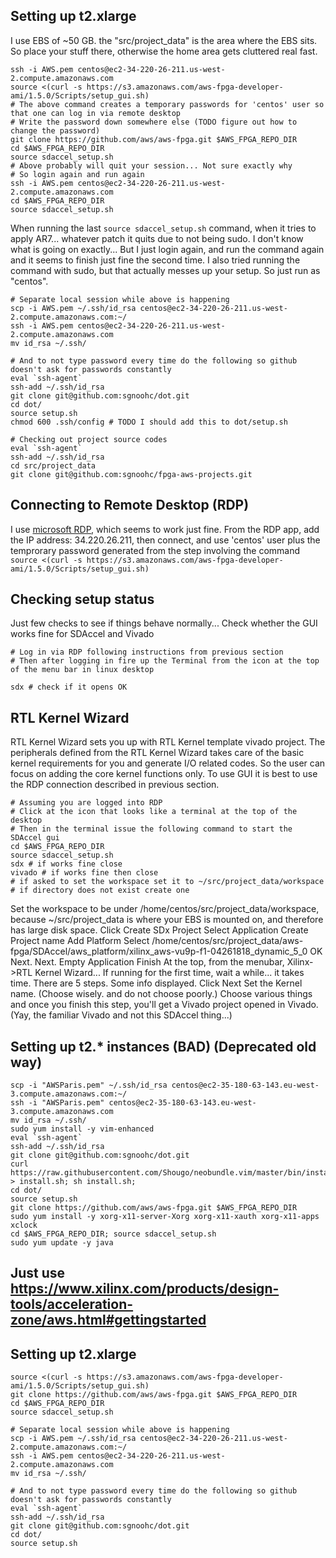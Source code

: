 ## Setting up t2.xlarge

I use EBS of ~50 GB. the "src/project_data" is the area where the EBS sits. So place your stuff there, otherwise the home area gets cluttered real fast.

    ssh -i AWS.pem centos@ec2-34-220-26-211.us-west-2.compute.amazonaws.com
    source <(curl -s https://s3.amazonaws.com/aws-fpga-developer-ami/1.5.0/Scripts/setup_gui.sh)
    # The above command creates a temporary passwords for 'centos' user so that one can log in via remote desktop
    # Write the password down somewhere else (TODO figure out how to change the password)
    git clone https://github.com/aws/aws-fpga.git $AWS_FPGA_REPO_DIR  
    cd $AWS_FPGA_REPO_DIR                                         
    source sdaccel_setup.sh
    # Above probably will quit your session... Not sure exactly why
    # So login again and run again
    ssh -i AWS.pem centos@ec2-34-220-26-211.us-west-2.compute.amazonaws.com
    cd $AWS_FPGA_REPO_DIR                                         
    source sdaccel_setup.sh

When running the last ```source sdaccel_setup.sh``` command, when it tries to apply AR7... whatever patch it quits due to not being sudo.
I don't know what is going on exactly... But I just login again, and run the command again and it seems to finish just fine the second time.
I also tried running the command with sudo, but that actually messes up your setup. So just run as "centos".
    
    # Separate local session while above is happening
    scp -i AWS.pem ~/.ssh/id_rsa centos@ec2-34-220-26-211.us-west-2.compute.amazonaws.com:~/
    ssh -i AWS.pem centos@ec2-34-220-26-211.us-west-2.compute.amazonaws.com
    mv id_rsa ~/.ssh/
    
    # And to not type password every time do the following so github doesn't ask for passwords constantly
    eval `ssh-agent`
    ssh-add ~/.ssh/id_rsa
    git clone git@github.com:sgnoohc/dot.git
    cd dot/
    source setup.sh
    chmod 600 .ssh/config # TODO I should add this to dot/setup.sh
    
    # Checking out project source codes
    eval `ssh-agent`
    ssh-add ~/.ssh/id_rsa
    cd src/project_data
    git clone git@github.com:sgnoohc/fpga-aws-projects.git
    
## Connecting to Remote Desktop (RDP)

I use [microsoft RDP](https://itunes.apple.com/us/app/microsoft-remote-desktop-8/id715768417?mt=12), which seems to work just fine.
From the RDP app, add the IP address: 34.220.26.211, then connect, and use 'centos' user plus the temprorary password generated from the step involving the command ```source <(curl -s https://s3.amazonaws.com/aws-fpga-developer-ami/1.5.0/Scripts/setup_gui.sh)```

## Checking setup status

Just few checks to see if things behave normally...
Check whether the GUI works fine for SDAccel and Vivado

    # Log in via RDP following instructions from previous section
    # Then after logging in fire up the Terminal from the icon at the top of the menu bar in linux desktop
    
    sdx # check if it opens OK
    
    
## RTL Kernel Wizard

RTL Kernel Wizard sets you up with RTL Kernel template vivado project.
The peripherals defined from the RTL Kernel Wizard takes care of the basic kernel requirements for you and generate I/O related codes.
So the user can focus on adding the core kernel functions only.
To use GUI it is best to use the RDP connection described in previous section.

    # Assuming you are logged into RDP
    # Click at the icon that looks like a terminal at the top of the desktop
    # Then in the terminal issue the following command to start the SDAccel gui
    cd $AWS_FPGA_REPO_DIR                                         
    source sdaccel_setup.sh
    sdx # if works fine close
    vivado # if works fine then close
    # if asked to set the workspace set it to ~/src/project_data/workspace # if directory does not exist create one
    
    
Set the workspace to be under /home/centos/src/project_data/workspace, because ~/src/project_data is where your EBS is mounted on, and therefore has large disk space.
Click Create SDx Project
Select Application
Create Project name
Add Platform
Select /home/centos/src/project_data/aws-fpga/SDAccel/aws_platform/xilinx_aws-vu9p-f1-04261818_dynamic_5_0
OK
Next. Next.
Empty Application
Finish
At the top, from the menubar, Xilinx->RTL Kernel Wizard...
If running for the first time, wait a while... it takes time.
There are 5 steps.
Some info displayed. Click Next
Set the Kernel name. (Choose wisely. and do not choose poorly.)
Choose various things and once you finish this step, you'll get a Vivado project opened in Vivado. (Yay, the familiar Vivado and not this SDAccel thing...)

## Setting up t2.* instances (BAD) (Deprecated old way)
    scp -i "AWSParis.pem" ~/.ssh/id_rsa centos@ec2-35-180-63-143.eu-west-3.compute.amazonaws.com:~/
    ssh -i "AWSParis.pem" centos@ec2-35-180-63-143.eu-west-3.compute.amazonaws.com
    mv id_rsa ~/.ssh/
    sudo yum install -y vim-enhanced
    eval `ssh-agent`
    ssh-add ~/.ssh/id_rsa
    git clone git@github.com:sgnoohc/dot.git
    curl https://raw.githubusercontent.com/Shougo/neobundle.vim/master/bin/install.sh > install.sh; sh install.sh;
    cd dot/
    source setup.sh
    git clone https://github.com/aws/aws-fpga.git $AWS_FPGA_REPO_DIR
    sudo yum install -y xorg-x11-server-Xorg xorg-x11-xauth xorg-x11-apps xclock
    cd $AWS_FPGA_REPO_DIR; source sdaccel_setup.sh
    sudo yum update -y java
## Just use https://www.xilinx.com/products/design-tools/acceleration-zone/aws.html#gettingstarted

## Setting up t2.xlarge

    source <(curl -s https://s3.amazonaws.com/aws-fpga-developer-ami/1.5.0/Scripts/setup_gui.sh)
    git clone https://github.com/aws/aws-fpga.git $AWS_FPGA_REPO_DIR  
    cd $AWS_FPGA_REPO_DIR                                         
    source sdaccel_setup.sh
    
    # Separate local session while above is happening
    scp -i AWS.pem ~/.ssh/id_rsa centos@ec2-34-220-26-211.us-west-2.compute.amazonaws.com:~/
    ssh -i AWS.pem centos@ec2-34-220-26-211.us-west-2.compute.amazonaws.com
    mv id_rsa ~/.ssh/
    
    # And to not type password every time do the following so github doesn't ask for passwords constantly
    eval `ssh-agent`
    ssh-add ~/.ssh/id_rsa
    git clone git@github.com:sgnoohc/dot.git
    cd dot/
    source setup.sh
    
